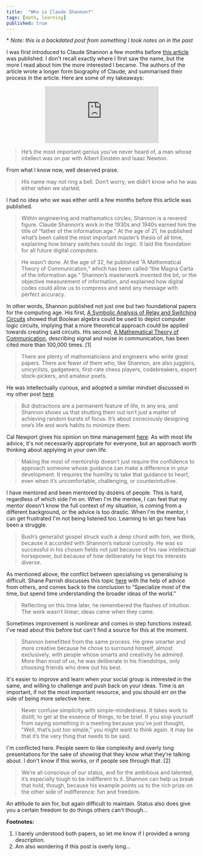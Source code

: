```yaml
---
title:  "Who is Claude Shannon?"
tags: [math, learning]
published: true
---
```


\* *Note: this is a backdated post from something I took notes on in the past*

I was first introduced to Claude Shannon a few months before [this article](https://medium.com/the-mission/10-000-hours-with-claude-shannon-12-lessons-on-life-and-learning-from-a-genius-e8b9297bee8f "10,000hrs with Claude") was published. I don't recall exactly where I first saw the name, but the more I read about him the more interested I became. The authors of the article wrote a longer form biography of Claude, and summarised their process in the article. Here are some of my takeaways: 

<div class="iframe-container-4x3">
  <p align="center"><iframe src="https://avoidboringpeople.substack.com/embed" frameborder="0" scrolling="no"> </iframe></p>
</div>

> He’s the most important genius you’ve never heard of, a man whose intellect was on par with Albert Einstein and Isaac Newton.

From what I know now, well deserved praise. 

> His name may not ring a bell. Don’t worry, we didn’t know who he was either when we started.

I had no idea who we was either until a few months before this article was published.

> Within engineering and mathematics circles, Shannon is a revered figure. Claude Shannon’s work in the 1930s and 1940s earned him the title of “father of the information age.” At the age of 21, he published what’s been called the most important master’s thesis of all time, explaining how binary switches could do logic. It laid the foundation for all future digital computers.

> He wasn’t done. At the age of 32, he published “A Mathematical Theory of Communication,” which has been called “the Magna Carta of the information age.” Shannon’s masterwork invented the bit, or the objective measurement of information, and explained how digital codes could allow us to compress and send any message with perfect accuracy.

In other words, Shannon published not just one but two foundational papers for the computing age. His first, [A Symbolic Analysis of Relay and Switching Circuits](https://www.cs.virginia.edu/~evans/greatworks/shannon38.pdf "Shannon's master's thesis") showed that Boolean algebra could be used to depict computer logic circuits, implying that a more theoretical approach could be applied towards creating said circuits. His second, [A Mathematical Theory of Communication](http://math.harvard.edu/~ctm/home/text/others/shannon/entropy/entropy.pdf "Shannon's second masterpiece"), describing signal and noise in communication, has been cited more than 100,000 times. \[1\]

> There are plenty of mathematicians and engineers who write great papers. There are fewer of them who, like Shannon, are also jugglers, unicyclists, gadgeteers, first-rate chess players, codebreakers, expert stock-pickers, and amateur poets.

He was intellectually curious, and adopted a similar mindset discussed in my other post [here](https://www.leonlinsx.com/specialists-vs-generalists/ "spec vs general")

> But distractions are a permanent feature of life, in any era, and Shannon shows us that shutting them out isn’t just a matter of achieving random bursts of focus. It’s about consciously designing one’s life and work habits to minimize them.

Cal Newport gives his opinion on time management [here](http://calnewport.com/blog/2016/11/30/your-most-important-thing-is-not-enough/ "Cal on time"). As with most life advice, it's not necessarily appropriate for everyone, but an approach worth thinking about applyiing in your own life. 

> Making the most of mentorship doesn’t just require the confidence to approach someone whose guidance can make a difference in your development. It requires the humility to take that guidance to heart, even when it’s uncomfortable, challenging, or counterintuitive. 

I have mentored and been mentored by dozens of people. This is hard, regardless of which side I'm on. When I'm the mentee, I can feel that my mentor doesn't know the full context of my situation, is coming from a different background, or the advice is too drastic. When I'm the mentor, I can get frustrated I'm not being listened too. Learning to let go here has been a struggle. 

> Bush’s generalist gospel struck such a deep chord with him, we think, because it accorded with Shannon’s natural curiosity. He was so successful in his chosen fields not just because of his raw intellectual horsepower, but because of how deliberately he kept his interests diverse.

As mentioned above, the conflict between specialising vs generalising is difficult. Shane Parrish discusses this topic [here](https://fs.blog/2017/11/generalized-specialist/ "generalised specialist") with the help of advice from others, and comes back to the conclusion to "Specialize most of the time, but spend time understanding the broader ideas of the world."

> Reflecting on this time later, he remembered the flashes of intuition. The work wasn’t linear; ideas came when they came. 

Sometimes improvement is nonlinear and comes in step functions instead. I've read about this before but can't find a source for this at the moment.

> Shannon benefitted from the same process. He grew smarter and more creative because he chose to surround himself, almost exclusively, with people whose smarts and creativity he admired. More than most of us, he was deliberate in his friendships, only choosing friends who drew out his best.

It's easier to improve and learn when your social group is interested in the same, and willing to challenge and push back on your ideas. Time is an important, if not the most important resource, and you should err on the side of being more selective here.

> Never confuse simplicity with simple-mindedness. It takes work to distill, to get at the essence of things, to be brief. If you stop yourself from saying something in a meeting because you’ve just thought, “Well, that’s just too simple,” you might want to think again. It may be that it’s the very thing that needs to be said.

I'm conflicted here. People seem to like complexity and overly long presentations for the sake of showing that they know what they're talking about. I don't know if this works, or if people see through that. [2] 

> We’re all conscious of our status, and for the ambitious and talented, it’s especially tough to be indifferent to it. Shannon can help us break that hold, though, because his example points us to the rich prize on the other side of indifference: fun and freedom.

An attitude to aim for, but again difficult to maintain. Status also does give you a certain freedom to do things others can't though...

**Footnotes:**
1. I barely understood both papers, so let me know if I provided a wrong description.
2. Am also wondering if this post is overly long...
